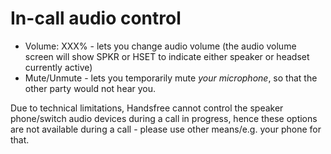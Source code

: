 # In-call audio control

-   Volume: XXX% - lets you change audio volume (the audio volume screen will show SPKR or HSET to indicate either speaker or headset currently active)
-   Mute/Unmute - lets you temporarily mute *your microphone*, so that the other party would not hear you.

Due to technical limitations, Handsfree cannot control the speaker phone/switch audio devices during a call in progress, hence these options are not available during a call - please use other means/e.g. your phone for that.





